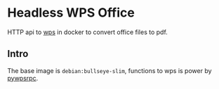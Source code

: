 # Headless WPS Office

HTTP api to [wps](https://linux.wps.cn/) in docker to convert office files to pdf.

## Intro

The base image is `debian:bullseye-slim`, functions to wps is power by [pywpsrpc](https://github.com/timxx/pywpsrpc).







